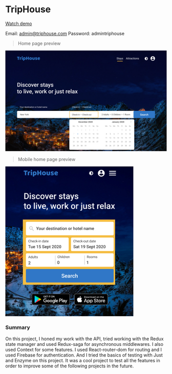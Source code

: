 # TripHouse


[Watch demo](https://evgenywas.github.io/triphouse/)

Email: admin@triphouse.com
Password: admintriphouse

> Home page preview

<img src="previews/preview-homepage.jpg" width="600">

> Mobile home page preview

<img src="previews/preview-homepage-mobile.jpg" width="400">

### Summary
On this project, I honed my work with the API, tried working with the Redux state manager and used Redux-saga for asynchronous middlewares. I also used Context for some features. I used React-router-dom for routing and I used Firebase for authentication. And I tried the basics of testing with Just and Enzyme on this project.
It was a cool project to test all the features in order to improve some of the following projects in the future.
